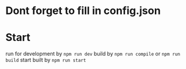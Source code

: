 # Dont forget to fill in config.json

# Start

run for development by `npm run dev`
build by `npm run compile` or `npm run build`
start built by `npm run start`

